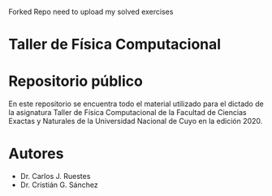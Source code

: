 Forked Repo need to upload my solved exercises

# Taller de Física Computacional
# Repositorio público

En este repositorio se encuentra todo el material utilizado para el dictado de la asignatura Taller de Física Computacional de la Facultad de Ciencias Exactas y Naturales de la Universidad Nacional de Cuyo en la edición 2020. 

# Autores

 - Dr. Carlos J. Ruestes
 - Dr. Cristián G. Sánchez
